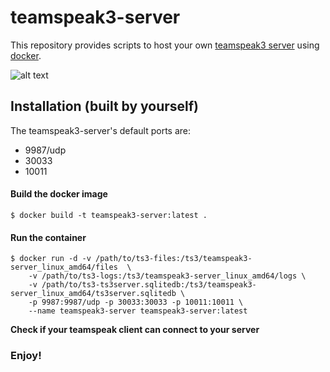 # teamspeak3-server
This repository provides scripts to host your own [teamspeak3 server](http://www.teamspeak.com/en/) using [docker](https://www.docker.com/what-docker).

![alt text](https://www.river-styx.de/images/TSLogo.gif.png)

## Installation (built by yourself)
The teamspeak3-server's default ports are:
- 9987/udp
- 30033
- 10011

#### Build the docker image
``` $ docker build -t teamspeak3-server:latest . ```

#### Run the container
``` 
$ docker run -d -v /path/to/ts3-files:/ts3/teamspeak3-server_linux_amd64/files  \
    -v /path/to/ts3-logs:/ts3/teamspeak3-server_linux_amd64/logs \
    -v /path/to/ts3-ts3server.sqlitedb:/ts3/teamspeak3-server_linux_amd64/ts3server.sqlitedb \
    -p 9987:9987/udp -p 30033:30033 -p 10011:10011 \
    --name teamspeak3-server teamspeak3-server:latest
```
 
**Check if your teamspeak client can connect to your server**


### Enjoy!

